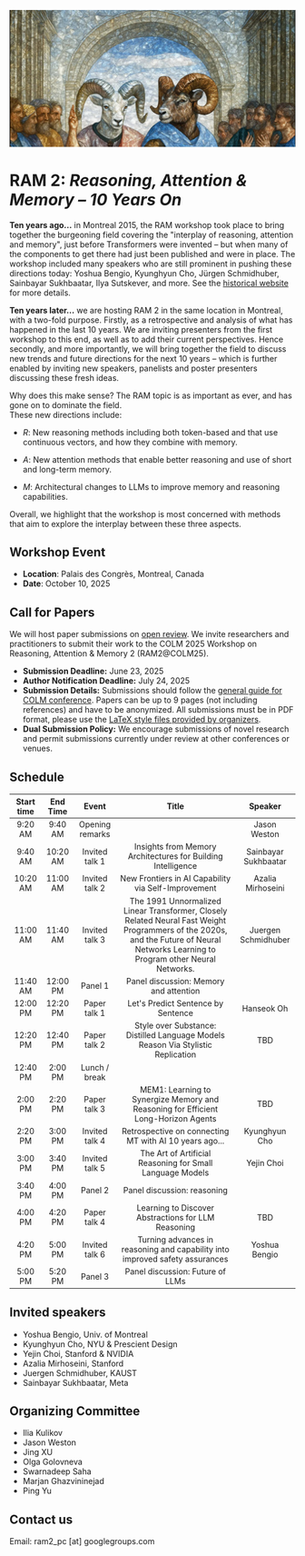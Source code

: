 ![Workshop logo](ram2.jpeg)

# RAM 2: <em>Reasoning, Attention & Memory – 10 Years On</em>

<b>Ten years ago...</b> in Montreal 2015, the RAM workshop took place to bring together the burgeoning field covering the "interplay of reasoning, attention and memory", just before Transformers were invented – but when many of the components to get there had just been published and were in place. The workshop included many speakers who are still prominent in pushing these directions today: Yoshua Bengio, Kyunghyun Cho, Jürgen Schmidhuber, Sainbayar Sukhbaatar, Ilya Sutskever, and more. See the <a href="https://nips2015.sched.com/event/4G4h/reasoning-attention-memory-ram-workshop" target="_blank">historical website</a> for more details.

<b>Ten years later...</b> we are hosting RAM 2 in the same location in Montreal, with a two-fold purpose. Firstly, as a retrospective and analysis of what has happened in the last 10 years. We are inviting presenters from the first workshop to this end, as well as to add their current perspectives. Hence secondly, and more importantly, we will bring together the field to discuss new trends and future directions for the next 10 years – which is further enabled by inviting new speakers, panelists and poster presenters discussing these fresh ideas.

Why does this make sense? The RAM topic is as important as ever, and has gone on to dominate the field.  
These new directions include:

- <em>R</em>: New reasoning methods including both token-based and that use continuous vectors, and how they combine with memory.

- <em>A</em>: New attention methods that enable better reasoning and use of short and long-term memory.

- <em>M</em>: Architectural changes to LLMs to improve memory and reasoning capabilities.

Overall, we highlight that the workshop is most concerned with methods that aim to explore the interplay between these three aspects.

## Workshop Event

* **Location**: Palais des Congrès, Montreal, Canada 
* **Date**: October 10, 2025

## Call for Papers

We will host paper submissions on [open review](https://openreview.net/group?id=colmweb.org/COLM/2025/Workshop/RAM2). We invite researchers and practitioners to submit their work to the COLM 2025 Workshop on Reasoning, Attention & Memory 2 (RAM2@COLM25). 

* **Submission Deadline:** June 23, 2025
* **Author Notification Deadline:** July 24, 2025
* **Submission Details:** Submissions should follow the [general guide for COLM conference](https://colmweb.org/cfp.html). Papers can be up to 9 pages (not including references) and have to be anonymized.  All submissions must be in PDF format, please use the [LaTeX style files provided by organizers](https://github.com/COLM-org/Template/archive/refs/tags/2025.zip).
* **Dual Submission Policy:** We encourage submissions of novel research and permit submissions currently under review at other conferences or venues.

## Schedule

| Start time | End Time | Event           | Title                                                                                                                                                                                      | Speaker                      |
| :---------: | :--------: | :---------------: | :------------------------------------------------------------------------------------------------------------------------------------------------------------------------------------------: | :--------------------------: |
| 9:20 AM    | 9:40 AM    | Opening remarks |                                                                                                                                                                                            | Jason Weston                 |
| 9:40 AM    | 10:20 AM   | Invited talk 1  | Insights from Memory Architectures for Building Intelligence                                                                                                                               | Sainbayar Sukhbaatar         |
| 10:20 AM   | 11:00 AM   | Invited talk 2  | New Frontiers in AI Capability via Self-Improvement                                                                                                                                        | Azalia Mirhoseini            |
| 11:00 AM   | 11:40 AM   | Invited talk 3  | The 1991 Unnormalized Linear Transformer, Closely Related Neural Fast Weight Programmers of the 2020s, and the Future of Neural Networks Learning to Program other Neural Networks.           |                Juergen Schmidhuber              |
| 11:40 AM   | 12:00 PM   | Panel 1         | Panel discussion: Memory and attention                                                                                                                                                     |                              |
| 12:00 PM   | 12:20 PM   | Paper talk 1    | Let's Predict Sentence by Sentence                                                                                                                                                         | Hanseok Oh |
| 12:20 PM   | 12:40 PM   | Paper talk 2    | Style over Substance: Distilled Language Models Reason Via Stylistic Replication                                                                                                           |             TBD                 |
| 12:40 PM   | 2:00 PM    | Lunch / break   |                                                                                                                                                                                            |                              |
| 2:00 PM    | 2:20 PM    | Paper talk 3    | MEM1: Learning to Synergize Memory and Reasoning for Efficient Long-Horizon Agents                                                                                                         |             TBD                 |
| 2:20 PM    | 3:00 PM    | Invited talk 4  | Retrospective on connecting MT with AI 10 years ago...                                                                                                                                     | Kyunghyun Cho                |
| 3:00 PM    | 3:40 PM    | Invited talk 5  | The Art of Artificial Reasoning for Small Language Models                                                                                                                                  | Yejin Choi                   |
| 3:40 PM    | 4:00 PM    | Panel 2         | Panel discussion: reasoning                                                                                                                                                                |                              |
| 4:00 PM    | 4:20 PM    | Paper talk 4    | Learning to Discover Abstractions for LLM Reasoning                                                                                                                                        |                 TBD             |
| 4:20 PM    | 5:00 PM    | Invited talk 6  | Turning advances in reasoning and capability into improved safety assurances                                                                                                               |         Yoshua Bengio                     |
| 5:00 PM    | 5:20 PM    | Panel 3         | Panel discussion: Future of LLMs                                                                                                                                                           |                              |

## Invited speakers
+ Yoshua Bengio, Univ. of Montreal
+ Kyunghyun Cho, NYU & Prescient Design
+ Yejin Choi, Stanford & NVIDIA
+ Azalia Mirhoseini, Stanford
+ Juergen Schmidhuber, KAUST
+ Sainbayar Sukhbaatar, Meta


## Organizing Committee
+ Ilia Kulikov
+ Jason Weston
+ Jing XU
+ Olga Golovneva
+ Swarnadeep Saha
+ Marjan Ghazvininejad
+ Ping Yu


## Contact us

Email: ram2_pc [at] googlegroups.com
